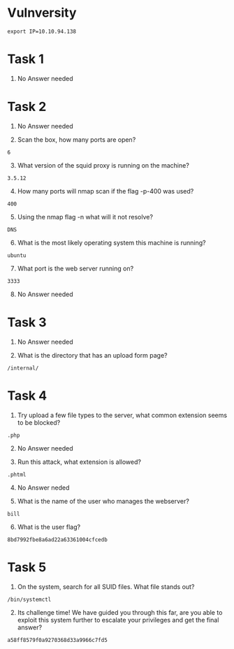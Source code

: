 # Vulnversity

```
export IP=10.10.94.138

```

# Task 1

1. No Answer needed

# Task 2

1. No Answer needed

2. Scan the box, how many ports are open?

```
6
```

3. What version of the squid proxy is running on the machine?

```
3.5.12
```

4. How many ports will nmap scan if the flag -p-400 was used?

```
400
```

5. Using the nmap flag -n what will it not resolve?

```
DNS
```

6. What is the most likely operating system this machine is running?

```
ubuntu
```

7. What port is the web server running on?

```
3333
```

8. No Answer needed

# Task 3

1. No Answer needed

2. What is the directory that has an upload form page?

```
/internal/
```

# Task 4

1.  Try upload a few file types to the server, what common extension seems to be blocked? 

```
.php
```

2. No Answer needed

3. Run this attack, what extension is allowed?

```
.phtml
```

4. No Answer neded

5. What is the name of the user who manages the webserver?

```
bill
```

6. What is the user flag?

```
8bd7992fbe8a6ad22a63361004cfcedb
```

# Task 5

1. On the system, search for all SUID files. What file stands out?

```
/bin/systemctl
```

2. Its challenge time! We have guided you through this far, are you able to exploit this system further to escalate your privileges and get the final answer?


```
a58ff8579f0a9270368d33a9966c7fd5
```







